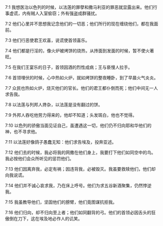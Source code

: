 <a id="1"></a>7:1  我想医治以色列的时候，以法莲的罪孽和撒马利亚的罪恶就显露出来。他们行事虚谎，内有贼人入室偷窃；外有强盗成群骚扰。  

<a id="2"></a>7:2  他们心里并不思想我记念他们的一切恶；他们所行的现在缠绕他们，都在我面前。  

<a id="3"></a>7:3  他们行恶使君王欢喜，说谎使首领喜乐。  

<a id="4"></a>7:4  他们都是行淫的，像火炉被烤饼的烧热，从抟面到发面的时候，暂不使火著旺。  

<a id="5"></a>7:5  在我们王宴乐的日子，首领因酒的烈性成病；王与亵慢人拉手。  

<a id="6"></a>7:6  首领埋伏的时候，心中热如火炉，就如烤饼的整夜睡卧，到了早晨火气炎炎。  

<a id="7"></a>7:7  众民也热如火炉，烧灭他们的官长。他们的君王都仆倒而死；他们中间无一人求告我。  

<a id="8"></a>7:8  以法莲与列邦人搀杂，以法莲是没有翻过的饼。  

<a id="9"></a>7:9  外邦人吞吃他劳力得来的，他却不知道；头发斑白，他也不觉得。  

<a id="10"></a>7:10  以色列的骄傲当面见证自己，虽遭遇这一切，他们仍不归向耶和华他们的　神，也不寻求他。  

<a id="11"></a>7:11  以法莲好像鸽子愚蠢无知：他们求告埃及，投奔亚述。  

<a id="12"></a>7:12  他们去的时候，我必将我的网撒在他们身上，我要打下他们如同空中的鸟。我必按他们会众所听见的惩罚他们。  

<a id="13"></a>7:13  他们因离弃我，必定有祸；因违背我，必被毁灭。我虽要救赎他们，他们却向我说谎。  

<a id="14"></a>7:14  他们并不诚心哀求我，乃在床上呼号。他们为求五谷新酒聚集，仍然悖逆我。  

<a id="15"></a>7:15  我虽教导他们，坚固他们的膀臂，他们竟图谋抗拒我。  

<a id="16"></a>7:16  他们归向，却不归向至上者；他们如同翻背的弓。他们的首领必因舌头的狂傲倒在刀下，这在埃及地必作人的讥笑。  
